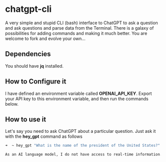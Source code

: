 # chatgpt-cli
A very simple and stupid CLI (bash) interface to ChatGPT to ask a question and ask questions and parse data from the Terminal. 
There is a galaxy of possibilities for adding commands and making it much better. You are welcome to fork and evolve your own...

## Dependencies
You should have **jq** installed.

## How to Configure it
I have defined an environment variable called **OPENAI_API_KEY**. 
Export your API key to this environment variable, and then run the commands below.

## How to use it
Let's say you need to ask ChatGPT about a particular question. Just ask it with the **hey_gpt** command as follows
```bash
➜  ~ hey_gpt "What is the name of the president of the United States?"

As an AI language model, I do not have access to real-time information. As of my last training data, the current President of the United States is Joe Biden.
```
